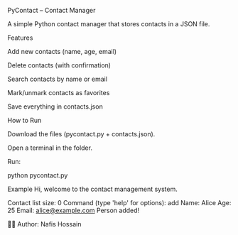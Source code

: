 PyContact – Contact Manager

A simple Python contact manager that stores contacts in a JSON file.

Features

Add new contacts (name, age, email)

Delete contacts (with confirmation)

Search contacts by name or email

Mark/unmark contacts as favorites

Save everything in contacts.json

How to Run

Download the files (pycontact.py + contacts.json).

Open a terminal in the folder.

Run:

python pycontact.py

Example
Hi, welcome to the contact management system.

Contact list size: 0
Command (type 'help' for options): add
Name: Alice
Age: 25
Email: alice@example.com
Person added!


👨‍💻 Author: Nafis Hossain
